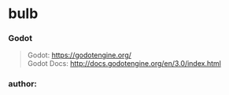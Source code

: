 # bulb

### Godot
> Godot: https://godotengine.org/  
> Godot Docs: http://docs.godotengine.org/en/3.0/index.html  

### author: 
